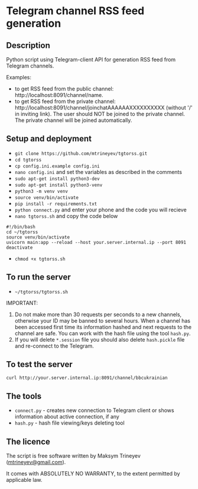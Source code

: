 # Telegram channel RSS feed generation


## Description
Python script using Telegram-client API for generation RSS feed from Telegram channels.

Examples:
- to get RSS feed from the public channel: http://localhost:8091/channel/name.
- to get RSS feed from the private channel: http://localhost:8091/channel/joinchatAAAAAAXXXXXXXXXX (without '/' in inviting link). The user should NOT be joined to the private channel. The private channel will be joined automatically.


## Setup and deployment
- `git clone https://github.com/mtrineyev/tgtorss.git`
- `cd tgtorss`
- `cp config.ini.example config.ini`
- `nano config.ini` and set the variables as described in the comments
- `sudo apt-get install python3-dev`
- `sudo apt-get install python3-venv`
- `python3 -m venv venv`
- `source venv/bin/activate`
- `pip install -r requirements.txt`
- `python connect.py` and enter your phone and the code you will recieve
- `nano tgtorss.sh` and copy the code below
```
#!/bin/bash
cd ~/tgtorss
source venv/bin/activate
uvicorn main:app --reload --host your.server.internal.ip --port 8091
deactivate
```
- `chmod +x tgtorss.sh`


## To run the server
- `~/tgtorss/tgtorss.sh`

IMPORTANT:
1. Do not make more than 30 requests per seconds to a new channels, otherwise your ID may be banned to several hours. When a channel has been accessed first time its information hashed and next requests to the channel are safe. You can work with the hash file using the tool `hash.py`.
2. If you will delete `*.session` file you should also delete `hash.pickle` file and re-connect to the Telegram.


## To test the server
`curl http://your.server.internal.ip:8091/channel/bbcukrainian`


## The tools
- `connect.py` - creates new connection to Telegram client or shows information about active connection, if any
- `hash.py` - hash file viewing/keys deleting tool


## The licence
The script is free software written by Maksym Trineyev (mtrineyev@gmail.com).

It comes with ABSOLUTELY NO WARRANTY, to the extent permitted by applicable law.
